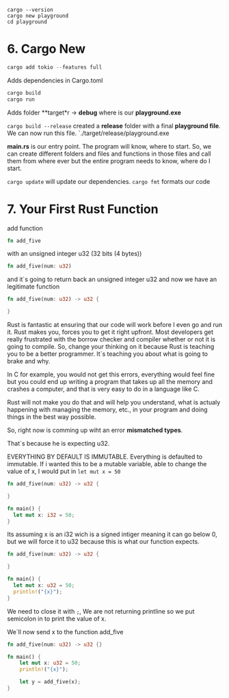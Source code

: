 ```
cargo --version
cargo new playground
cd playground
```

# 6. Cargo New

```rust
cargo add tokio --features full
```

Adds dependencies in Cargo.toml

```rust
cargo build
cargo run
```

Adds folder **target*r -> **debug** where is our **playground.exe**

`cargo build --release` created a **release** folder with a final **playground file**. We can now run this file.
`./target/release/playground.exe

**main.rs** is our entry point. The program will know, where to start. So, we can create different folders and files and functions in those files and call them from where ever
but the entire program needs to know, where do I start.

`cargo update` will update our dependencies.
`cargo fmt` formats our code

# 7. Your First Rust Function

add function 

```rust 
fn add_five
```
with an unsigned integer u32 (32 bits (4 bytes))

```rust
fn add_five(num: u32) 
```
and it`s going to return back an unsigned integer u32 and now we have an legitimate function

```rust
fn add_five(num: u32) -> u32 {

}
```
Rust is fantastic at ensuring that our code will work before I even go and run it. Rust makes you, forces you to get it right upfront. Most developers get really frustrated with the borrow checker and compiler whether or not it is going to compile. So, change your thinking on it because Rust is teaching you to be a better programmer. It`s teaching you about what is going to brake and why.

In C for example, you would not get this errors, everything would feel fine but you could end up writing a program that takes up all the memory and crashes a computer, and that is very easy to do in a language like C.

Rust will not make you do that and will help you understand, what is actualy happening with managing the memory, etc., in your program and doing things in the best way possible.

So, right now is comming up wiht an error **mismatched types**. 

That`s because he is expecting u32.




EVERYTHING BY DEFAULT IS IMMUTABLE. Everything is defaulted to immutable. If i wanted this to be a mutable variable, able to change the value of x, I would put in `let mut x = 50`

```rust
fn add_five(num: u32) -> u32 {

}

fn main() {
  let mut x: i32 = 50;
}
```

Its assuming x is an i32 wich is a signed intiger meaning it can go below 0, but we will force it to u32 because this is what our function expects.

```rust
fn add_five(num: u32) -> u32 {

}

fn main() {
  let mut x: u32 = 50;
  println!("{x}");
}
```

We need to close it with `;`, We are not returning printline so we put semicolon in to print the value of x.

We`ll now send x to the function add_five

```rust
fn add_five(num: u32) -> u32 {}

fn main() {
    let mut x: u32 = 50;
    println!("{x}");

    let y = add_five(x);
}
```












